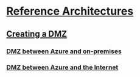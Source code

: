 # [Reference Architectures](/azure/architecture/)
## [Creating a DMZ](index.md)
### [DMZ between Azure and on-premises](secure-vnet-hybrid.md)
### [DMZ between Azure and the Internet](secure-vnet-dmz.md)
